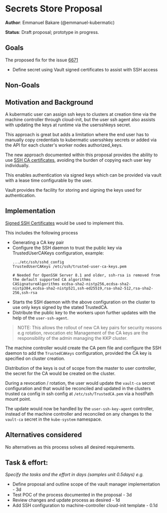 # Secrets Store Proposal

**Author**: Emmanuel Bakare (@emmanuel-kubermatic)

**Status**: Draft proposal; prototype in progress.

## Goals
The proposed fix for the issue [6671](https://github.com/kubermatic/kubermatic/issues/6671) 

- Define secret using Vault signed certificates to assist with SSH access

## Non-Goals


## Motivation and Background

A kubermatic user can assign ssh keys to clusters at creation time via the machine controller through cloud-init, but the user ssh agent also assists with updating the keys at runtime via the usersshkeys secret.

This approach is great but adds a limitation where the end user has to manually copy credentials to kubermatic usersshkey secrets or added via the API for each cluster's worker nodes authorized_keys.

The new approach documented within this proposal provides the ability to use [SSH CA certificates](https://www.vaultproject.io/docs/secrets/ssh/signed-ssh-certificates), avoiding the burden of copying each user key individually.

This enables authentication via signed keys which can be provided via vault with a lease time configurable by the user.

Vault provides the facility for storing and signing the keys used for authentication.


## Implementation

[Signed SSH Certificates](https://www.vaultproject.io/docs/secrets/ssh/signed-ssh-certificates) would be used to implement this.

This includes the following process
 - Generating a CA key pair 
 - Configure the SSH daemon to trust the public key via TrustedUserCAKeys configuration, example:
    ```text
    .../etc/ssh/sshd_config
    TrustedUserCAKeys /etc/ssh/trusted-user-ca-keys.pem
    
    # Needed for OpenSSH Server 8.1 and older, ssh-rsa is removed from the default supported CA algorithms
    CASignatureAlgorithms ecdsa-sha2-nistp256,ecdsa-sha2-nistp384,ecdsa-sha2-nistp521,ssh-ed25519,rsa-sha2-512,rsa-sha2-256,ssh-rsa
    ```
 - Starts the SSH daemon with the above configuration on the cluster to use only keys signed by the stated TrustedCA.
 - Distribute the public key to the workers upon further updates with the help of the `user-ssh-agent`.

> NOTE: This allows the rollout of new CA key pairs for security reasons e.g rotation, revocation etc
> Management of the CA keys are the responsibility of the admin managing the KKP cluster.

The machine controller would create the CA pem file and configure the SSH daemon to add the `TrustedCAKeys` configuration, provided the CA key is specified on cluster creation.

Distribution of the keys is out of scope from the master to user controller, the secret for the CA would be created on the cluster.

During a revocation / rotation, the user would update the `vault-ca` secret configuration and that would be reconciled and updated in the clusters trusted ca config in ssh config at `/etc/ssh/TrustedCA.pem` via a hostPath mount point.

The update would now be handled by the `user-ssh-key-agent` controller, instead of the machine controller and reconciled on any changes to the `vault-ca` secret in the `kube-system` namespace.


## Alternatives considered

No alternatives as this process solves all desired requirements.


## Task & effort:
*Specify the tasks and the effort in days (samples unit 0.5days) e.g.*
* Define proposal and outline scope of the vault manager implementation - 3d
* Test POC of the process documented in the proposal - 3d
* Review changes and update process as desired - 1d
* Add SSH configuration to machine-controller cloud-init template - 0.1d
